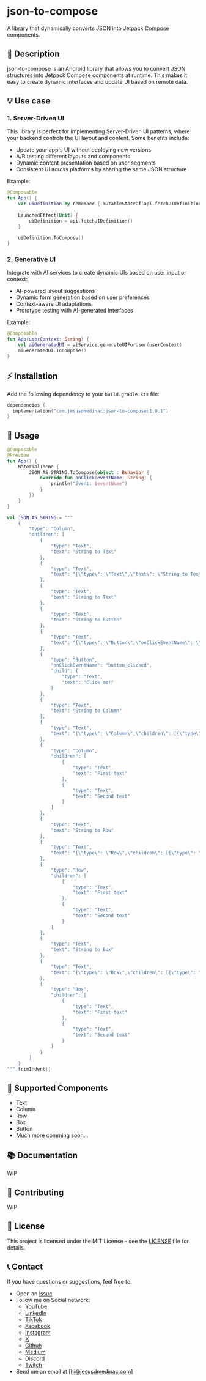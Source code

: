 # json-to-compose

A library that dynamically converts JSON into Jetpack Compose components.

## 📝 Description

json-to-compose is an Android library that allows you to convert JSON structures into Jetpack Compose components at runtime. This makes it easy to create dynamic interfaces and update UI based on remote data.

## 💡 Use case

### 1. Server-Driven UI
This library is perfect for implementing Server-Driven UI patterns, where your backend controls the UI layout and content. Some benefits include:
- Update your app's UI without deploying new versions
- A/B testing different layouts and components
- Dynamic content presentation based on user segments
- Consistent UI across platforms by sharing the same JSON structure

Example:
```kotlin
@Composable
fun App() {
    var uiDefinition by remember { mutableStateOf(api.fetchUIDefinition()) }
    
    LaunchedEffect(Unit) {
        uiDefinition = api.fetchUIDefinition()
    }
    
    uiDefinition.ToCompose()
}
```

### 2. Generative UI
Integrate with AI services to create dynamic UIs based on user input or context:
- AI-powered layout suggestions
- Dynamic form generation based on user preferences
- Context-aware UI adaptations
- Prototype testing with AI-generated interfaces

Example:
```kotlin
@Composable
fun App(userContext: String) {
    val aiGeneratedUI = aiService.generateUIForUser(userContext)
    aiGeneratedUI.ToCompose()
}
```

## ⚡️ Installation

Add the following dependency to your `build.gradle.kts` file:

```kotlin
dependencies {
  implementation("com.jesusdmedinac:json-to-compose:1.0.1")
}
```

## 🚀 Usage

```kotlin
@Composable
@Preview
fun App() {
    MaterialTheme {
        JSON_AS_STRING.ToCompose(object : Behavior {
            override fun onClick(eventName: String) {
                println("Event: $eventName")
            }
        })
    }
}

val JSON_AS_STRING = """
    {
        "type": "Column",
        "children": [
            {
                "type": "Text",
                "text": "String to Text"
            },
            {
                "type": "Text",
                "text": "{\"type\": \"Text\",\"text\": \"String to Text\"}"
            },
            {
                "type": "Text",
                "text": "String to Text"
            },
            {
                "type": "Text",
                "text": "String to Button"
            },
            {
                "type": "Text",
                "text": "{\"type\": \"Button\",\"onClickEventName\": \"button_clicked\",\"child\": {\"type\": \"Text\",\"text\": \"Click me!\"}}"
            },
            {
                "type": "Button",
                "onClickEventName": "button_clicked",
                "child": {
                    "type": "Text",
                    "text": "Click me!"
                }
            },
            {
                "type": "Text",
                "text": "String to Column"
            },
            {
                "type": "Text",
                "text": "{\"type\": \"Column\",\"children\": [{\"type\": \"Text\",\"text\": \"First text\"}, {\"type\": \"Text\",\"text\": \"Second text\"}]}"
            },
            {
                "type": "Column",
                "children": [
                    {
                        "type": "Text",
                        "text": "First text"
                    },
                    {
                        "type": "Text",
                        "text": "Second text"
                    }
                ]
            },
            {
                "type": "Text",
                "text": "String to Row"
            },
            {
                "type": "Text",
                "text": "{\"type\": \"Row\",\"children\": [{\"type\": \"Text\",\"text\": \"First text\"}, {\"type\": \"Text\",\"text\": \"Second text\"}]}"
            },
            {
                "type": "Row",
                "children": [
                    {
                        "type": "Text",
                        "text": "First text"
                    },
                    {
                        "type": "Text",
                        "text": "Second text"
                    }
                ]
            },
            {
                "type": "Text",
                "text": "String to Box"
            },
            {
                "type": "Text",
                "text": "{\"type\": \"Box\",\"children\": [{\"type\": \"Text\",\"text\": \"First text\"}, {\"type\": \"Text\",\"text\": \"Second text\"}]}"
            },
            {
                "type": "Box",
                "children": [
                    {
                        "type": "Text",
                        "text": "First text"
                    },
                    {
                        "type": "Text",
                        "text": "Second text"
                    }
                ]
            }
        ]
    }
""".trimIndent()
```


## 🔧 Supported Components

- Text
- Column
- Row
- Box
- Button
- Much more comming soon...

## 📚 Documentation

WIP

## 🤝 Contributing

WIP

## 📄 License

This project is licensed under the MIT License - see the [LICENSE](LICENSE) file for details.

## 📞 Contact

If you have questions or suggestions, feel free to:
- Open an [issue](https://github.com/jesusdmedinac/json-to-compose/issues/new)
- Follow me on Social network:
  - [YouTube](https://www.youtube.com/@jesusdmedinac/)
  - [LinkedIn](https://www.linkedin.com/in/jesusdmedinac/)
  - [TikTok](https://www.tiktok.com/@jesusdmedinac)
  - [Facebook](https://www.facebook.com/jesusdmedinac)
  - [Instagram](https://www.instagram.com/jesusdmedinac)
  - [X](https://x.com/JesusDMedinaC)
  - [Github](https://github.com/jesusdmedinac)
  - [Medium](https://blog.jesusdmedinac.com)
  - [Discord](https://discord.gg/v5jv8k5b)
  - [Twitch](https://www.twitch.tv/jesusdmedinac)
- Send me an email at [hi@jesusdmedinac.com]